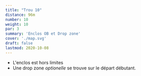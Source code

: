 ```yaml
---
title: "Trou 10"
distance: 96m
number: 10
weight: 10
par: 3
summary: 'Enclos OB et Drop zone'
cover: './map.svg'
draft: false
lastmod: 2020-10-08
---
```


- L'enclos est hors limites
- Une drop zone _optionelle_ se trouve sur le départ débutant.
